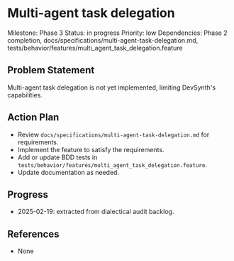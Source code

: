 # Multi-agent task delegation
Milestone: Phase 3
Status: in progress
Priority: low
Dependencies: Phase 2 completion, docs/specifications/multi-agent-task-delegation.md, tests/behavior/features/multi_agent_task_delegation.feature

## Problem Statement
Multi-agent task delegation is not yet implemented, limiting DevSynth's capabilities.


## Action Plan
- Review `docs/specifications/multi-agent-task-delegation.md` for requirements.
- Implement the feature to satisfy the requirements.
- Add or update BDD tests in `tests/behavior/features/multi_agent_task_delegation.feature`.
- Update documentation as needed.

## Progress
- 2025-02-19: extracted from dialectical audit backlog.

## References
- None
